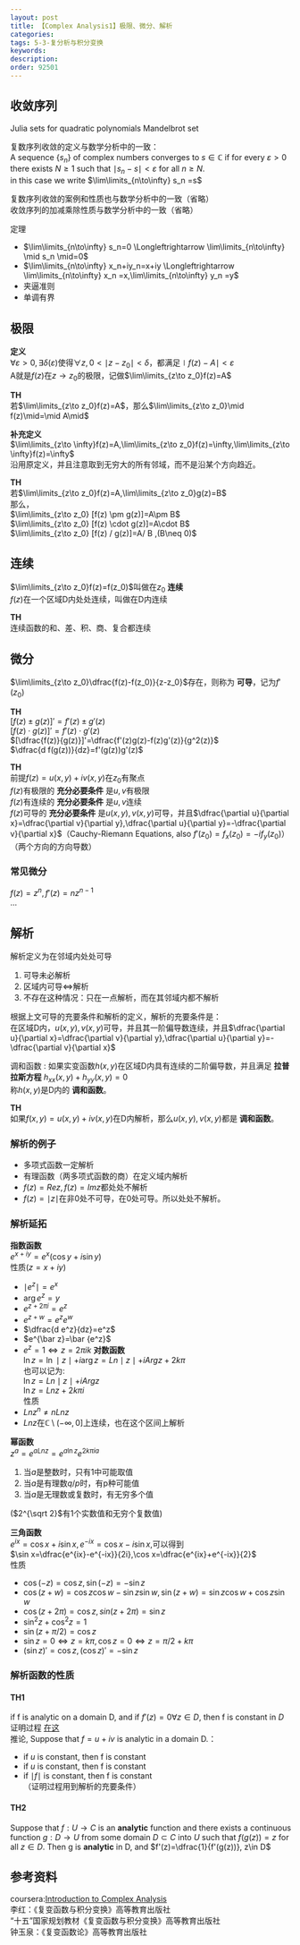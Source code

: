 ```yaml
---
layout: post
title: 【Complex Analysis1】极限、微分、解析
categories:
tags: 5-3-复分析与积分变换
keywords:
description:
order: 92501
---
```


## 收敛序列

Julia sets for quadratic polynomials
Mandelbrot set

复数序列收敛的定义与数学分析中的一致：  
A sequence $\{ s_n \}$ of complex numbers converges to $s \in \mathbb C$ if for every $\varepsilon>0$ there exists $N\geq 1$ such that $\mid s_n - s \mid <\varepsilon$ for all $n\geq N$.  
in this case we write $\lim\limits_{n\to\infty} s_n =s$


复数序列收敛的案例和性质也与数学分析中的一致（省略）  
收敛序列的加减乘除性质与数学分析中的一致（省略）

定理
- $\lim\limits_{n\to\infty} s_n=0 \Longleftrightarrow \lim\limits_{n\to\infty} \mid s_n \mid=0$
- $\lim\limits_{n\to\infty} x_n+iy_n=x+iy \Longleftrightarrow \lim\limits_{n\to\infty} x_n =x,\lim\limits_{n\to\infty} y_n =y$
- 夹逼准则
- 单调有界

## 极限
**定义**  
$\forall \varepsilon>0,\exists \delta(\varepsilon)$使得$\forall z,0<\mid z-z_0\mid<\delta$，都满足$\mid f(z) -A\mid<\varepsilon$  
A就是$f(z)$在$z\to z_0$的极限，记做$\lim\limits_{z\to z_0}f(z)=A$  


**TH**  
若$\lim\limits_{z\to z_0}f(z)=A$，那么$\lim\limits_{z\to z_0}\mid f(z)\mid=\mid A\mid$  





**补充定义**  
$\lim\limits_{z\to \infty}f(z)=A,\lim\limits_{z\to z_0}f(z)=\infty,\lim\limits_{z\to \infty}f(z)=\infty$  
沿用原定义，并且注意取到无穷大的所有邻域，而不是沿某个方向趋近。  


**TH**  
若$\lim\limits_{z\to z_0}f(z)=A,\lim\limits_{z\to z_0}g(z)=B$  
那么，  
$\lim\limits_{z\to z_0} [f(z) \pm g(z)]=A\pm B$  
$\lim\limits_{z\to z_0} [f(z) \cdot g(z)]=A\cdot B$  
$\lim\limits_{z\to z_0} [f(z) / g(z)]=A/ B ,(B\neq 0)$  

## 连续
$\lim\limits_{z\to z_0}f(z)=f(z_0)$叫做在$z_0$ **连续**  
$f(z)$在一个区域D内处处连续，叫做在D内连续  

**TH**  
连续函数的和、差、积、商、复合都连续  

## 微分
$\lim\limits_{z\to z_0}\dfrac{f(z)-f(z_0)}{z-z_0}$存在，则称为 **可导**，记为$f'(z_0)$  


**TH**  
$[f(z)\pm g(z)]'=f'(z)\pm g'(z)$  
$[f(z)\cdot g(z)]'=f'(z)\cdot g'(z)$  
$[\dfrac{f(z)}{g(z)}]'=\dfrac{f'(z)g(z)-f(z)g'(z)}{g^2(z)}$  
$\dfrac{d f(g(z))}{dz}=f'(g(z))g'(z)$  

**TH**  
前提$f(z)=u(x,y)+iv(x,y)$在$z_0$有聚点  
$f(z)$有极限的 **充分必要条件** 是$u,v$有极限  
$f(z)$有连续的 **充分必要条件** 是$u,v$连续  
$f(z)$可导的 **充分必要条件** 是$u(x,y),v(x,y)$可导，并且$\dfrac{\partial u}{\partial x}=\dfrac{\partial v}{\partial y},\dfrac{\partial u}{\partial y}=-\dfrac{\partial v}{\partial x}$（Cauchy-Riemann Equations, also $f'(z_0)=f_x(z_0)=-if_y(z_0)$）（两个方向的方向导数）  


### 常见微分
$f(z)=z^n,f'(z)=nz^{n-1}$  
...


## 解析
解析定义为在邻域内处处可导
1. 可导未必解析
2. 区域内可导$\Longleftrightarrow$解析
3. 不存在这种情况：只在一点解析，而在其邻域内都不解析


根据上文可导的充要条件和解析的定义，解析的充要条件是：  
在区域D内，$u(x,y),v(x,y)$可导，并且其一阶偏导数连续，并且$\dfrac{\partial u}{\partial x}=\dfrac{\partial v}{\partial y},\dfrac{\partial u}{\partial y}=-\dfrac{\partial v}{\partial x}$  


调和函数
:    如果实变函数$h(x,y)$在区域D内具有连续的二阶偏导数，并且满足 **拉普拉斯方程** $h_{xx}(x,y)+h_{yy}(x,y)=0$  
称$h(x,y)$是D内的 **调和函数**。  


**TH**  
如果$f(x,y)=u(x,y)+iv(x,y)$在D内解析，那么$u(x,y),v(x,y)$都是 **调和函数**。  

### 解析的例子
- 多项式函数一定解析
- 有理函数（两多项式函数的商）在定义域内解析
- $f(z)=Re z,f(z)=Im z$都处处不解析
- $f(z)=\mid z\mid$在非0处不可导，在0处可导。所以处处不解析。


### 解析延拓
**指数函数**  
$e^{x+iy}=e^x(\cos y+i\sin y)$  
性质($z=x+iy$)
- $\mid e^z \mid =e^x$
- $\arg e^z = y$
- $e^{z+2\pi i}=e^z$
- $e^{z+w}=e^z e^w$
- $\dfrac{d e^z}{dz}=e^z$
- $e^{\bar z}=\bar {e^z}$
- $e^z=1\Longleftrightarrow z=2\pi ik$
**对数函数**  
$\ln z=\ln \mid z\mid +i \arg z=Ln \mid z\mid +i Arg z +2k\pi$  
也可以记为:  
$\ln z=Ln \mid z\mid +iArg z$  
$\ln z=Ln z+ 2k\pi i$  
性质
- $Ln z^n \neq n Ln z$
- $Ln z$在$\mathbb C \setminus (-\infty,0]$上连续，也在这个区间上解析





**幂函数**  
$z^a=e^{a Ln z}=e^{a\ln z}e^{2k\pi ia}$  
1. 当$a$是整数时，只有1中可能取值
2. 当$a$是有理数$q/p$时，有p种可能值
3. 当$a$是无理数或复数时，有无穷多个值


($2^{\sqrt 2}$有1个实数值和无穷个复数值)


**三角函数**  
$e^{ix}=\cos x+i\sin x,e^{-ix}=\cos x-i\sin x$,可以得到  
$\sin x=\dfrac{e^{ix}-e^{-ix}}{2i},\cos x=\dfrac{e^{ix}+e^{-ix}}{2}$  
性质
- $\cos(-z)=\cos z, \sin(-z)=-\sin z$
- $\cos(z+w)=\cos z \cos w- \sin z \sin w, \sin(z+w)=\sin z \cos w+\cos z \sin w$
- $\cos(z+2\pi)=\cos z,sin(z+2\pi)=\sin z$
- $\sin^2 z+\cos^2 z=1$
- $\sin(z+\pi/2)=\cos z$
- $\sin z=0\Longleftrightarrow z=k\pi, \cos z=0 \Longleftrightarrow z=\pi/2+k\pi$
- $(\sin z)'=\cos z, (\cos z)'=-\sin z$

### 解析函数的性质
#### TH1
if f is analytic on a domain D, and if $f'(z)=0 \forall z\in D$, then f is constant in $D$  
证明过程 [在这](https://www.coursera.org/learn/complex-analysis/lecture/EQY8B/first-properties-of-analytic-functions)  
推论, Suppose that $f=u+iv$ is analytic in a domain D.：
- if $u$ is constant, then f is constant
- if $u$ is constant, then f is constant
- if $\mid f \mid$ is constant, then f is constant  
（证明过程用到解析的充要条件）


#### TH2
Suppose that $f : U \to C$ is an **analytic** function and there exists a continuous function $g : D \to U$ from some domain $D \subset C$ into $U$ such that $f(g(z)) = z$ for all $z \in D$. Then g is **analytic** in D, and $f'(z)=\dfrac{1}{f'(g(z))},  z\in D$



## 参考资料
coursera:[Introduction to Complex Analysis](https://www.coursera.org/learn/complex-analysis/)  
李红：《复变函数与积分变换》高等教育出版社  
“十五”国家规划教材《复变函数与积分变换》高等教育出版社  
钟玉泉：《复变函数论》高等教育出版社  
